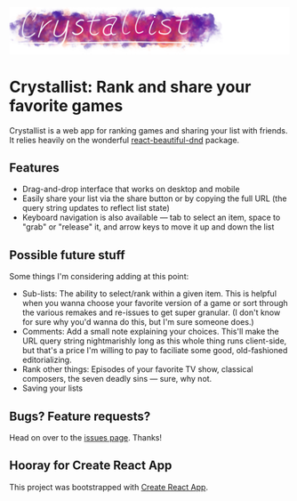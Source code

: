 <img src="./src/img/logo-2.png" alt="Crystallist"/>

# Crystallist: Rank and share your favorite games

Crystallist is a web app for ranking games and sharing your list with friends. It relies heavily on the wonderful [react-beautiful-dnd](https://github.com/atlassian/react-beautiful-dnd) package.

## Features

- Drag-and-drop interface that works on desktop and mobile
- Easily share your list via the share button or by copying the full URL (the query string updates to reflect list state)
- Keyboard navigation is also available — tab to select an item, space to "grab" or "release" it, and arrow keys to move it up and down the list

## Possible future stuff

Some things I'm considering adding at this point:
- Sub-lists: The ability to select/rank within a given item. This is helpful when you wanna choose your favorite version of a game or sort through the various remakes and re-issues to get super granular. (I don't know for sure why you'd wanna do this, but I'm sure someone does.)
- Comments: Add a small note explaining your choices. This'll make the URL query string nightmarishly long as this whole thing runs client-side, but that's a price I'm willing to pay to faciliate some good, old-fashioned editorializing.
- Rank other things: Episodes of your favorite TV show, classical composers, the seven deadly sins — sure, why not.
- Saving your lists

## Bugs? Feature requests?

Head on over to the [issues page](https://github.com/whymog/crystallist/issues). Thanks!

## Hooray for Create React App

This project was bootstrapped with [Create React App](https://github.com/facebook/create-react-app).
